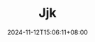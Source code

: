 ---
title: "Jjk"
description: 
date: 2024-11-12T15:06:11+08:00
image: 
math: 
categories : [
    "Test",
]
tags : [
    "emoji",
]
license: 
hidden: false
comments: true
draft: true
---